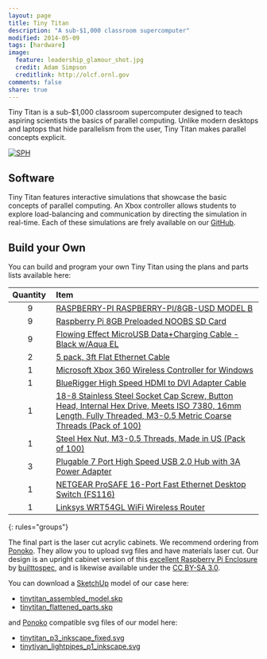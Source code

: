 ```yaml
---
layout: page
title: Tiny Titan
description: "A sub-$1,000 classroom supercomputer"
modified: 2014-05-09
tags: [hardware]
image:
  feature: leadership_glamour_shot.jpg
  credit: Adam Simpson
  creditlink: http://olcf.ornl.gov
comments: false
share: true
---
```


Tiny Titan is a sub-$1,000 classroom supercomputer designed to teach aspiring scientists the basics of parallel computing. Unlike modern desktops and laptops that hide parallelism from the user, Tiny Titan makes parallel concepts explicit.

[![SPH](http://tinytitan.github.io/images/four_cabinet_sph.jpg)](http://tinytitan.github.io/images/four_cabinet_sph.jpg)

## Software

Tiny Titan features interactive simulations that showcase the basic concepts of parallel computing. An Xbox controller allows students to explore load-balancing and communication by directing the simulation in real-time. Each of these simulations are frely available on our [GitHub](https://github.com/tinytitan).

## Build your Own

You can build and program your own Tiny Titan using the plans and parts lists available here:

| Quantity&nbsp; | Item                                                                                                                                                                                                                 |
| :--------:     | :--------                                                                                                                                                                                                            |
| 9              | [RASPBERRY-PI  RASPBERRY-PI/8GB-USD  MODEL B](http://www.amazon.com/gp/product/B009SQQF9C/)                                 |
| 9              | [Raspberry Pi 8GB Preloaded NOOBS SD Card](http://www.amazon.com/gp/product/B00ENPQ1GK/)                                 |
| 9              | [Flowing Effect MicroUSB Data+Charging Cable - Black w/Aqua EL](http://www.adafruit.com/products/1233)                                                                                                               |
| 2              | [5 pack, 3ft Flat Ethernet Cable](http://www.amazon.com/Cable-Matters-5-Pack-Snagless-Ethernet/dp/B00E5I7UF6/)                                                                                                               |
| 1              | [Microsoft Xbox 360 Wireless Controller for Windows](http://www.amazon.com/Microsoft-Xbox-Wireless-Controller-Windows/dp/B004QRKWKQ/)                                                                       |
| 1              | [BlueRigger High Speed HDMI to DVI Adapter Cable](http://www.amazon.com/BlueRigger-High-Speed-Adapter-Cable/dp/B005LJQO9G/)                                                                                          |
| 1              | [18-8 Stainless Steel Socket Cap Screw, Button Head, Internal Hex Drive, Meets ISO 7380, 16mm Length, Fully Threaded, M3-0.5 Metric Coarse Threads (Pack of 100)](http://www.amazon.com/gp/product/B005E00BN2/) |
| 1              | [Steel Hex Nut, M3-0.5 Threads, Made in US (Pack of 100)](http://www.amazon.com/gp/product/B000NBIH92/)                                                                                                              |
| 3              | [Plugable 7 Port High Speed USB 2.0 Hub with 3A Power Adapter](http://www.amazon.com/gp/product/B003Z4G3I6/)                                                                                                         |
| 1              | [NETGEAR ProSAFE 16-Port Fast Ethernet Desktop Switch (FS116)](http://www.amazon.com/NETGEAR-ProSAFE-16-Port-Ethernet-Desktop/dp/B000063UZW/)                                                                       |
| 1              | [Linksys WRT54GL WiFi Wireless Router](http://www.amazon.com/Linksys-WRT54GL-Wireless-G-Broadband-Router/dp/B000BTL0OA/)                                                                       |
{: rules="groups"}

The final part is the laser cut acrylic cabinets. We recommend ordering from [Ponoko](http://www.ponoko.com). They allow you to upload svg files and have materials laser cut. Our design is an upright cabinet version of this [excellent Raspberry Pi Enclosure](http://www.thingiverse.com/thing:25100) by [builttospec](http://www.thingiverse.com/builttospec), and is likewise available under the [CC BY-SA 3.0](http://creativecommons.org/licenses/by-sa/3.0).

You can download a [SketchUp](http://www.sketchup.com) model of our case here:

- [tinytitan_assembled_model.skp](http://tinytitan.github.io/downloads/tinytitan_assembled_model.skp)
- [tinytitan_flattened_parts.skp](http://tinytitan.github.io/downloads/tinytitan_flattened_parts.skp)

and [Ponoko](https://www.ponoko.com/) compatible svg files of our model here:

- [tinytitan_p3_inkscape_fixed.svg](http://tinytitan.github.io/downloads/tinytitan_p3_inkscape_fixed.svg)
- [tinytiyan_lightpipes_p1_inkscape.svg](http://tinytitan.github.io/downloads/tinytiyan_lightpipes_p1_inkscape.svg)

